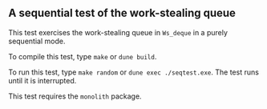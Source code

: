 ## A sequential test of the work-stealing queue

This test exercises the work-stealing queue in `Ws_deque`
in a purely sequential mode.

To compile this test, type `make` or `dune build`.

To run this test, type `make random` or `dune exec ./seqtest.exe`.
The test runs until it is interrupted.

This test requires the `monolith` package.
